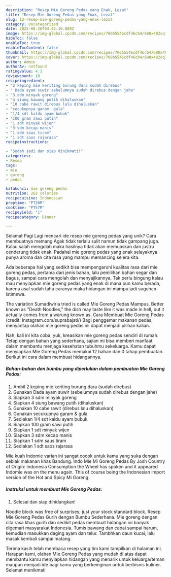 ```yaml
---
description: "Resep Mie Goreng Pedas yang Enak, Lezat"
title: "Resep Mie Goreng Pedas yang Enak, Lezat"
slug: 12-resep-mie-goreng-pedas-yang-enak-lezat
category: Uncategorized
date: 2022-08-26T04:42:10.889Z
image: https://img-global.cpcdn.com/recipes/700b5546cdf46cb4/680x482cq70/mie-goreng-pedas-foto-resep-utama.jpg
hideToc: false
enableToc: true
enableTocContent: false
thumbnail: https://img-global.cpcdn.com/recipes/700b5546cdf46cb4/680x482cq70/mie-goreng-pedas-foto-resep-utama.jpg
cover: https://img-global.cpcdn.com/recipes/700b5546cdf46cb4/680x482cq70/mie-goreng-pedas-foto-resep-utama.jpg
author: Admin
authorAv: notfound
ratingvalue: 4.1
reviewcount: 18
recipeingredient:
- "2 keping mie keriting burung dara sudah direbus"
- " Dada ayam suwir sebelumnya sudah direbus dengan jahe"
- "3 sdm minyak goreng"
- "4 siung bawang putih dihaluskan"
- "10 cabe rawit direbus lalu dihaluskan"
- "secukupnya garam  gula"
- "1/4 sdt kaldu ayam bubuk"
- "100 gram sawi putih"
- "1 sdt minyak wijen"
- "3 sdm kecap manis"
- "1 sdm saus tiram"
- "1 sdt saos rajarasa"
recipeinstructions:

- "Sudah jadi dan siap dinikmati!"
categories:
- Resep
tags:
- mie
- goreng
- pedas

katakunci: mie goreng pedas 
nutrition: 262 calories
recipecuisine: Indonesian
preptime: "PT20M"
cooktime: "PT57M"
recipeyield: "1"
recipecategory: Dinner

---
```



Selamat Pagi Lagi mencari ide resep mie goreng pedas yang unik? Cara membuatnya memang Agak tidak terlalu sulit namun tidak gampang juga. Kalau salah mengolah maka hasilnya tidak akan memuaskan dan justru cenderung tidak enak. Padahal mie goreng pedas yang enak selayaknya punya aroma dan cita rasa yang mampu memancing selera kita.


Ada beberapa hal yang sedikit bisa mempengaruhi kualitas rasa dari mie goreng pedas, pertama dari jenis bahan, lalu pemilihan bahan segar dan bagus, sampai cara mengolah dan menyajikannya. Tak perlu bingung kalau mau menyiapkan mie goreng pedas yang enak di mana pun kamu berada, karena asal sudah tahu caranya maka hidangan ini mampu jadi suguhan istimewa.

The variation Sumadiwiria tried is called Mie Goreng Pedas Mampus. Better known as &#34;Death Noodles,&#34; the dish may taste like it was made in hell, but it actually comes from a warung known as. Cara Membuat Mie Goreng Pedas (credit: Instagram.com/suprabajati/) Bagi penggemar makanan pedas, menyantap olahan mie goreng pedas ini dapat menjadi pilihan kalian.


Nah, kali ini kita coba, yuk, kreasikan mie goreng pedas sendiri di rumah. Tetap dengan bahan yang sederhana, sajian ini bisa memberi manfaat dalam membantu menjaga kesehatan tubuhmu sekeluarga. Kamu dapat menyiapkan Mie Goreng Pedas memakai 12 bahan dan 0 tahap pembuatan. Berikut ini cara dalam membuat hidangannya.

<!--inarticleads1-->

##### Bahan-bahan dan bumbu yang diperlukan dalam pembuatan Mie Goreng Pedas:

1. Ambil 2 keping mie keriting burung dara (sudah direbus)
1. Gunakan  Dada ayam suwir (sebelumnya sudah direbus dengan jahe)
1. Siapkan 3 sdm minyak goreng
1. Siapkan 4 siung bawang putih (dihaluskan)
1. Gunakan 10 cabe rawit (direbus lalu dihaluskan)
1. Gunakan secukupnya garam &amp; gula
1. Sediakan 1/4 sdt kaldu ayam bubuk
1. Siapkan 100 gram sawi putih
1. Siapkan 1 sdt minyak wijen
1. Siapkan 3 sdm kecap manis
1. Siapkan 1 sdm saus tiram
1. Sediakan 1 sdt saos rajarasa


Mie kuah Indomie varian ini sangat cocok untuk kamu yang suka dengan seblak makanan khas Bandung. Indo Mie Mi Goreng Pedas By Josh Country of Origin: Indonesia Consumption the Wheel has spoken and it appeared Indomie was on the menu again. This of course being the Indonesian import version of the Hot and Spicy Mi Goreng. 

<!--inarticleads2-->

##### Instruksi untuk membuat Mie Goreng Pedas:


1. Selesai dan siap dihidangkan!

Noodle block was free of surprises; just your stock standard block. Resep Mie Goreng Pedas Gurih dengan Bumbu Sederhana. Mie goreng dengan cita rasa khas gurih dan sedikit pedas membuat hidangan ini banyak digemari masyarakat Indonesia. Tumis bawang dan cabai sampai harum, kemudian masukkan daging ayam dan telur. Tambhkan daun kucai, lalu masak kembali sampai matang. 

Terima kasih telah membaca resep yang tim kami tampilkan di halaman ini. Harapan kami, olahan Mie Goreng Pedas yang mudah di atas dapat membantu kamu menyiapkan hidangan yang menarik untuk keluarga/teman maupun menjadi ide bagi kamu yang berkeinginan untuk berbisnis kuliner. Selamat menikmati
